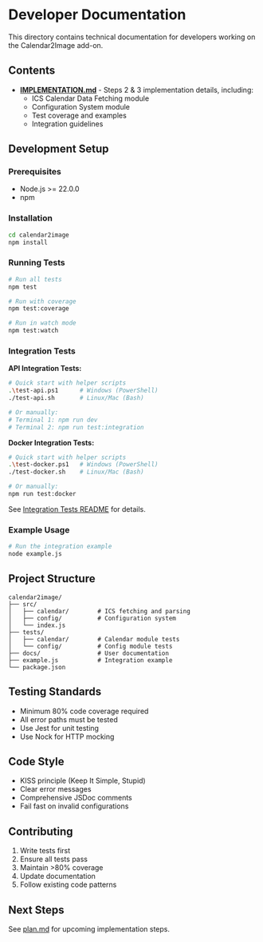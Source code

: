 # Developer Documentation

This directory contains technical documentation for developers working on the Calendar2Image add-on.

## Contents

- [**IMPLEMENTATION.md**](./IMPLEMENTATION.md) - Steps 2 & 3 implementation details, including:
  - ICS Calendar Data Fetching module
  - Configuration System module
  - Test coverage and examples
  - Integration guidelines

## Development Setup

### Prerequisites

- Node.js >= 22.0.0
- npm

### Installation

```bash
cd calendar2image
npm install
```

### Running Tests

```bash
# Run all tests
npm test

# Run with coverage
npm test:coverage

# Run in watch mode
npm test:watch
```

### Integration Tests

**API Integration Tests:**
```bash
# Quick start with helper scripts
.\test-api.ps1      # Windows (PowerShell)
./test-api.sh       # Linux/Mac (Bash)

# Or manually:
# Terminal 1: npm run dev
# Terminal 2: npm run test:integration
```

**Docker Integration Tests:**
```bash
# Quick start with helper scripts
.\test-docker.ps1   # Windows (PowerShell)
./test-docker.sh    # Linux/Mac (Bash)

# Or manually:
npm run test:docker
```

See [Integration Tests README](../calendar2image/tests/integration/README.md) for details.

### Example Usage

```bash
# Run the integration example
node example.js
```

## Project Structure

```
calendar2image/
├── src/
│   ├── calendar/        # ICS fetching and parsing
│   ├── config/          # Configuration system
│   └── index.js
├── tests/
│   ├── calendar/        # Calendar module tests
│   └── config/          # Config module tests
├── docs/                # User documentation
├── example.js           # Integration example
└── package.json
```

## Testing Standards

- Minimum 80% code coverage required
- All error paths must be tested
- Use Jest for unit testing
- Use Nock for HTTP mocking

## Code Style

- KISS principle (Keep It Simple, Stupid)
- Clear error messages
- Comprehensive JSDoc comments
- Fail fast on invalid configurations

## Contributing

1. Write tests first
2. Ensure all tests pass
3. Maintain >80% coverage
4. Update documentation
5. Follow existing code patterns

## Next Steps

See [plan.md](../plan.md) for upcoming implementation steps.
